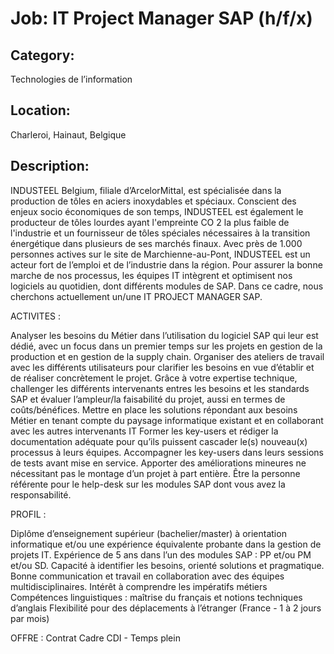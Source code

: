 # Job: IT Project Manager SAP (h/f/x)
## Category: 
Technologies de l’information
## Location: 
Charleroi, Hainaut, Belgique
## Description:
INDUSTEEL Belgium, filiale d’ArcelorMittal, est spécialisée dans la production de tôles en aciers inoxydables et spéciaux. Conscient des enjeux socio économiques de son temps, INDUSTEEL est également le producteur de tôles lourdes ayant l'empreinte CO 2 la plus faible de l'industrie et un fournisseur de tôles spéciales nécessaires à la transition énergétique dans plusieurs de ses marchés finaux. Avec près de 1.000 personnes actives sur le site de Marchienne-au-Pont, INDUSTEEL est un acteur fort de l’emploi et de l’industrie dans la région.
Pour assurer la bonne marche de nos processus, les équipes IT intègrent et optimisent nos logiciels au quotidien, dont différents modules de SAP. Dans ce cadre, nous cherchons actuellement un/une IT PROJECT MANAGER SAP.
 
ACTIVITES :

Analyser les besoins du Métier dans l’utilisation du logiciel SAP qui leur est dédié, avec un focus dans un premier temps sur les projets en gestion de la production et en gestion de la supply chain.
Organiser des ateliers de travail avec les différents utilisateurs pour clarifier les besoins en vue d’établir et de réaliser concrètement le projet.
Grâce à votre expertise technique, challenger les différents intervenants entres les besoins et les standards SAP et évaluer l’ampleur/la faisabilité du projet, aussi en termes de coûts/bénéfices.
Mettre en place les solutions répondant aux besoins Métier en tenant compte du paysage informatique existant et en collaborant avec les autres intervenants IT
Former les key-users et rédiger la documentation adéquate pour qu’ils puissent cascader le(s) nouveau(x) processus à leurs équipes. Accompagner les key-users dans leurs sessions de tests avant mise en service.
Apporter des améliorations mineures ne nécessitant pas le montage d’un projet à part entière.
Être la personne référente pour le help-desk sur les modules SAP dont vous avez la responsabilité.

PROFIL :

Diplôme d’enseignement supérieur (bachelier/master) à orientation informatique et/ou une expérience équivalente probante dans la gestion de projets IT.
Expérience de 5 ans dans l’un des modules SAP : PP et/ou PM et/ou SD.
Capacité à identifier les besoins, orienté solutions et pragmatique.
Bonne communication et travail en collaboration avec des équipes multidisciplinaires.
Intérêt à comprendre les impératifs métiers
Compétences linguistiques : maîtrise du français et notions techniques d’anglais
Flexibilité pour des déplacements à l’étranger (France - 1 à 2 jours par mois)

OFFRE :
Contrat Cadre CDI - Temps plein
